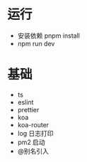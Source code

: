 # 运行

- 安装依赖 pnpm install
- npm run dev

# 基础

- ts
- eslint
- prettier
- koa
- koa-router
- log 日志打印
- pm2 启动
- @别名引入
